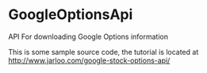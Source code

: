 # GoogleOptionsApi
API For downloading Google Options information

This is some sample source code, the tutorial is located at http://www.jarloo.com/google-stock-options-api/
